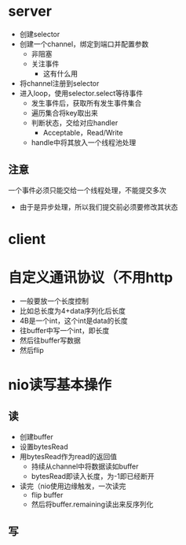 # server
- 创建selector
- 创建一个channel，绑定到端口并配置参数
	- 非阻塞
	- 关注事件
		- 这有什么用
- 将channel注册到selector
- 进入loop，使用selector.select等待事件
	- 发生事件后，获取所有发生事件集合
	- 遍历集合将key取出来
	- 判断状态，交给对应handler
		- Acceptable，Read/Write
	- handle中将其放入一个线程池处理
## 注意
一个事件必须只能交给一个线程处理，不能提交多次
- 由于是异步处理，所以我们提交前必须要修改其状态

# client

# 自定义通讯协议（不用http
- 一般要放一个长度控制
- 比如总长度为4+data序列化后长度
- 4B是一个int，这个int是data的长度
- 往buffer中写一个int，即长度
- 然后往buffer写数据
- 然后flip

# nio读写基本操作

## 读
- 创建buffer
- 设置bytesRead 
- 用bytesRead作为read的返回值
	- 持续从channel中将数据读如buffer
	- bytesRead即读入长度，为-1即已经断开
- 读完（nio使用边缘触发，一次读完
	- flip buffer
	- 然后将buffer.remaining读出来反序列化
## 写
